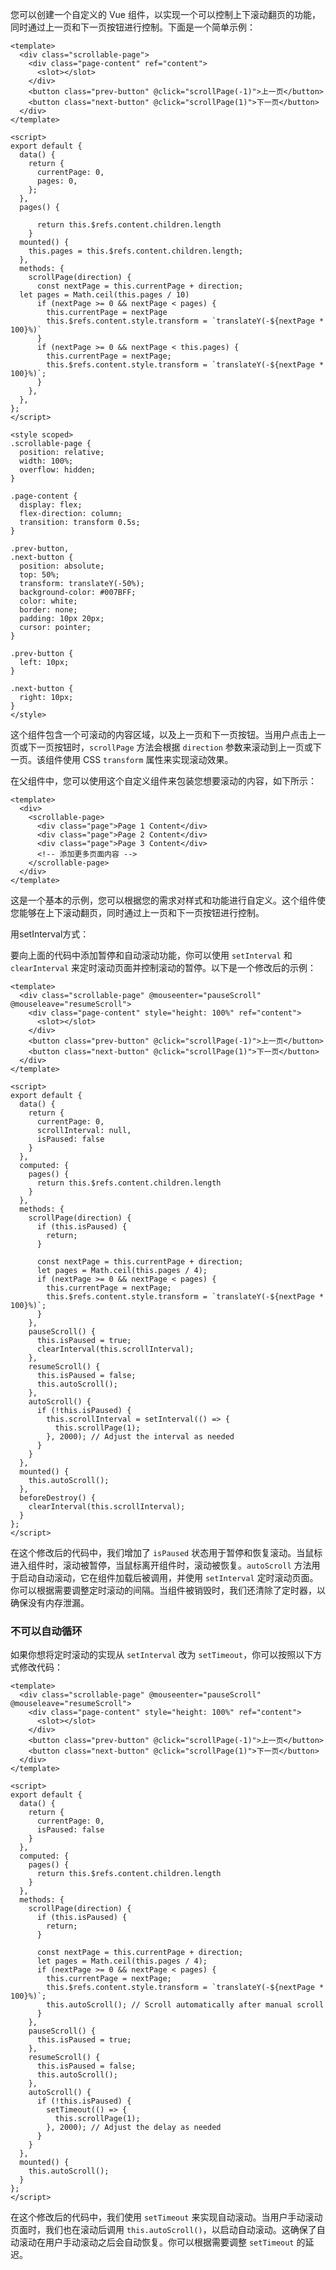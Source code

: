 您可以创建一个自定义的 Vue 组件，以实现一个可以控制上下滚动翻页的功能，同时通过上一页和下一页按钮进行控制。下面是一个简单示例：

```vue
<template>
  <div class="scrollable-page">
    <div class="page-content" ref="content">
      <slot></slot>
    </div>
    <button class="prev-button" @click="scrollPage(-1)">上一页</button>
    <button class="next-button" @click="scrollPage(1)">下一页</button>
  </div>
</template>

<script>
export default {
  data() {
    return {
      currentPage: 0,
      pages: 0,
    };
  },
  pages() {

      return this.$refs.content.children.length
    }
  mounted() {
    this.pages = this.$refs.content.children.length;
  },
  methods: {
    scrollPage(direction) {
      const nextPage = this.currentPage + direction;
  let pages = Math.ceil(this.pages / 10)
      if (nextPage >= 0 && nextPage < pages) {
        this.currentPage = nextPage
        this.$refs.content.style.transform = `translateY(-${nextPage * 100}%)`
      }
      if (nextPage >= 0 && nextPage < this.pages) {
        this.currentPage = nextPage;
        this.$refs.content.style.transform = `translateY(-${nextPage * 100}%)`;
      }
    },
  },
};
</script>

<style scoped>
.scrollable-page {
  position: relative;
  width: 100%;
  overflow: hidden;
}

.page-content {
  display: flex;
  flex-direction: column;
  transition: transform 0.5s;
}

.prev-button,
.next-button {
  position: absolute;
  top: 50%;
  transform: translateY(-50%);
  background-color: #007BFF;
  color: white;
  border: none;
  padding: 10px 20px;
  cursor: pointer;
}

.prev-button {
  left: 10px;
}

.next-button {
  right: 10px;
}
</style>
```

这个组件包含一个可滚动的内容区域，以及上一页和下一页按钮。当用户点击上一页或下一页按钮时，`scrollPage` 方法会根据 `direction` 参数来滚动到上一页或下一页。该组件使用 CSS `transform` 属性来实现滚动效果。

在父组件中，您可以使用这个自定义组件来包装您想要滚动的内容，如下所示：

```vue
<template>
  <div>
    <scrollable-page>
      <div class="page">Page 1 Content</div>
      <div class="page">Page 2 Content</div>
      <div class="page">Page 3 Content</div>
      <!-- 添加更多页面内容 -->
    </scrollable-page>
  </div>
</template>
```

这是一个基本的示例，您可以根据您的需求对样式和功能进行自定义。这个组件使您能够在上下滚动翻页，同时通过上一页和下一页按钮进行控制。



用setInterval方式：

要向上面的代码中添加暂停和自动滚动功能，你可以使用 `setInterval` 和 `clearInterval` 来定时滚动页面并控制滚动的暂停。以下是一个修改后的示例：

```vue
<template>
  <div class="scrollable-page" @mouseenter="pauseScroll" @mouseleave="resumeScroll">
    <div class="page-content" style="height: 100%" ref="content">
      <slot></slot>
    </div>
    <button class="prev-button" @click="scrollPage(-1)">上一页</button>
    <button class="next-button" @click="scrollPage(1)">下一页</button>
  </div>
</template>

<script>
export default {
  data() {
    return {
      currentPage: 0,
      scrollInterval: null,
      isPaused: false
    }
  },
  computed: {
    pages() {
      return this.$refs.content.children.length
    }
  },
  methods: {
    scrollPage(direction) {
      if (this.isPaused) {
        return;
      }

      const nextPage = this.currentPage + direction;
      let pages = Math.ceil(this.pages / 4);
      if (nextPage >= 0 && nextPage < pages) {
        this.currentPage = nextPage;
        this.$refs.content.style.transform = `translateY(-${nextPage * 100}%)`;
      }
    },
    pauseScroll() {
      this.isPaused = true;
      clearInterval(this.scrollInterval);
    },
    resumeScroll() {
      this.isPaused = false;
      this.autoScroll();
    },
    autoScroll() {
      if (!this.isPaused) {
        this.scrollInterval = setInterval(() => {
          this.scrollPage(1);
        }, 2000); // Adjust the interval as needed
      }
    }
  },
  mounted() {
    this.autoScroll();
  },
  beforeDestroy() {
    clearInterval(this.scrollInterval);
  }
};
</script>
```

在这个修改后的代码中，我们增加了 `isPaused` 状态用于暂停和恢复滚动。当鼠标进入组件时，滚动被暂停，当鼠标离开组件时，滚动被恢复。`autoScroll` 方法用于启动自动滚动，它在组件加载后被调用，并使用 `setInterval` 定时滚动页面。你可以根据需要调整定时滚动的间隔。当组件被销毁时，我们还清除了定时器，以确保没有内存泄漏。



### 不可以自动循环


如果你想将定时滚动的实现从 `setInterval` 改为 `setTimeout`，你可以按照以下方式修改代码：

```vue
<template>
  <div class="scrollable-page" @mouseenter="pauseScroll" @mouseleave="resumeScroll">
    <div class="page-content" style="height: 100%" ref="content">
      <slot></slot>
    </div>
    <button class="prev-button" @click="scrollPage(-1)">上一页</button>
    <button class="next-button" @click="scrollPage(1)">下一页</button>
  </div>
</template>

<script>
export default {
  data() {
    return {
      currentPage: 0,
      isPaused: false
    }
  },
  computed: {
    pages() {
      return this.$refs.content.children.length
    }
  },
  methods: {
    scrollPage(direction) {
      if (this.isPaused) {
        return;
      }

      const nextPage = this.currentPage + direction;
      let pages = Math.ceil(this.pages / 4);
      if (nextPage >= 0 && nextPage < pages) {
        this.currentPage = nextPage;
        this.$refs.content.style.transform = `translateY(-${nextPage * 100}%)`;
        this.autoScroll(); // Scroll automatically after manual scroll
      }
    },
    pauseScroll() {
      this.isPaused = true;
    },
    resumeScroll() {
      this.isPaused = false;
      this.autoScroll();
    },
    autoScroll() {
      if (!this.isPaused) {
        setTimeout(() => {
          this.scrollPage(1);
        }, 2000); // Adjust the delay as needed
      }
    }
  },
  mounted() {
    this.autoScroll();
  }
};
</script>
```

在这个修改后的代码中，我们使用 `setTimeout` 来实现自动滚动。当用户手动滚动页面时，我们也在滚动后调用 `this.autoScroll()`，以启动自动滚动。这确保了自动滚动在用户手动滚动之后会自动恢复。你可以根据需要调整 `setTimeout` 的延迟。


